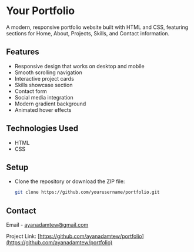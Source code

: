 # Your Portfolio

A modern, responsive portfolio website built with HTML and CSS, featuring sections for Home, About, Projects, Skills, and Contact information.

## Features

- Responsive design that works on desktop and mobile
- Smooth scrolling navigation
- Interactive project cards
- Skills showcase section
- Contact form
- Social media integration
- Modern gradient background
- Animated hover effects

## Technologies Used

- HTML
- CSS

## Setup

- Clone the repository or download the ZIP file:
   ```bash
   git clone https://github.com/yourusername/portfolio.git

## Contact

 Email - [ayanadamtew@gmail.com](mailto:ayanadamtew@gmail.com)

 Project Link: [https://github.com/ayanadamtew/portfolio](https://github.com/ayanadamtew/portfolio)